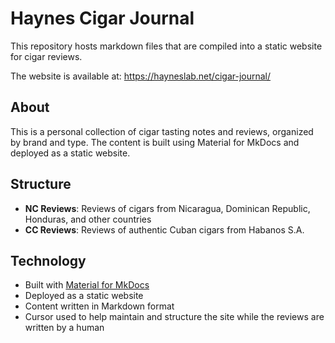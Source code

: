 # Haynes Cigar Journal

This repository hosts markdown files that are compiled into a static website for cigar reviews.

The website is available at: https://hayneslab.net/cigar-journal/

## About

This is a personal collection of cigar tasting notes and reviews, organized by brand and type. The content is built using Material for MkDocs and deployed as a static website.

## Structure

- **NC Reviews**: Reviews of cigars from Nicaragua, Dominican Republic, Honduras, and other countries
- **CC Reviews**: Reviews of authentic Cuban cigars from Habanos S.A.

## Technology

- Built with [Material for MkDocs](https://squidfunk.github.io/mkdocs-material/)
- Deployed as a static website
- Content written in Markdown format
- Cursor used to help maintain and structure the site while the reviews are written by a human
